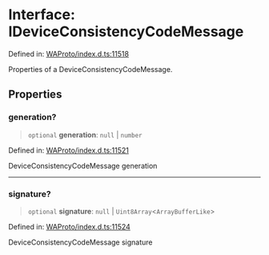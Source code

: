 # Interface: IDeviceConsistencyCodeMessage

Defined in: [WAProto/index.d.ts:11518](https://github.com/Fokusdotid/Baileys/blob/c0c23ce3104b65dfcc64246c9ee8a49ef38993b5/WAProto/index.d.ts#L11518)

Properties of a DeviceConsistencyCodeMessage.

## Properties

### generation?

> `optional` **generation**: `null` \| `number`

Defined in: [WAProto/index.d.ts:11521](https://github.com/Fokusdotid/Baileys/blob/c0c23ce3104b65dfcc64246c9ee8a49ef38993b5/WAProto/index.d.ts#L11521)

DeviceConsistencyCodeMessage generation

***

### signature?

> `optional` **signature**: `null` \| `Uint8Array`\<`ArrayBufferLike`\>

Defined in: [WAProto/index.d.ts:11524](https://github.com/Fokusdotid/Baileys/blob/c0c23ce3104b65dfcc64246c9ee8a49ef38993b5/WAProto/index.d.ts#L11524)

DeviceConsistencyCodeMessage signature
